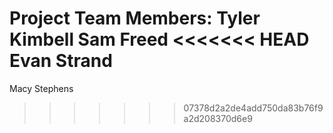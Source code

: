 Project Team Members:
Tyler Kimbell
Sam Freed
<<<<<<< HEAD
Evan Strand
=======
Macy Stephens
>>>>>>> 07378d2a2de4add750da83b76f9a2d208370d6e9
